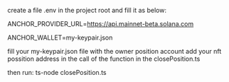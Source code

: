 create a file .env in the project root
and fill it as below:

ANCHOR_PROVIDER_URL=https://api.mainnet-beta.solana.com

ANCHOR_WALLET=my-keypair.json


fill your  my-keypair.json file with the owner position account
add your nft possition address in the call of the function in the closePosition.ts

then run:
ts-node closePosition.ts

